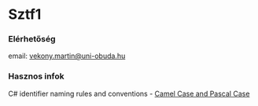 # Sztf1

### Elérhetőség

email: vekony.martin@uni-obuda.hu

### Hasznos infok

C# identifier naming rules and conventions - [Camel Case and Pascal Case](https://learn.microsoft.com/en-us/dotnet/csharp/fundamentals/coding-style/identifier-names)
